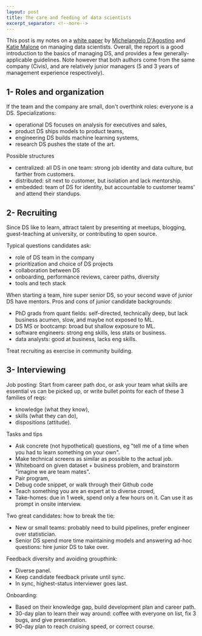 ```yaml
---
layout: post
title: The care and feeding of data scientists
excerpt_separator: <!--more-->
---
```


This post is my notes on a [white paper](https://oreilly-ds-report.s3.amazonaws.com/Care_and_Feeding_of_Data_Scientists.pdf)
by [Michelangelo D'Agostino](https://www.linkedin.com/in/michelangelod/)
and [Katie Malone](https://www.linkedin.com/in/caitlin-malone-46050854/) on managing data scientists.
Overall, the report is a good introduction to the basics of managing DS, and provides a few generally-applicable guidelines.
Note however that both authors come from the same company (Civis), and are relatively junior managers 
(5 and 3 years of management experience respectively).

<!--more-->

## 1- Roles and organization

If the team and the company are small, don't overthink roles: everyone is a DS.
Specializations: 
- operational DS focuses on analysis for executives and sales, 
- product DS ships models to product teams,
- engineering DS builds machine learning systems,
- research DS pushes the state of the art.

Possible structures
- centralized: all DS in one team: strong job identity and data culture, but farther from customers.
- distributed: sit next to customer, but isolation and lack mentorship.
- embedded: team of DS for identity, but accountable to customer teams' and attend their standups.

## 2- Recruiting

Since DS like to learn, attract talent by presenting at meetups, blogging, 
guest-teaching at university, or contributing to open source.

Typical questions candidates ask:
- role of DS team in the company
- prioritization and choice of DS projects
- collaboration between DS
- onboarding, performance reviews, career paths, diversity
- tools and tech stack

When starting a team, hire super senior DS, so your second wave of junior DS have mentors.
Pros and cons of junior candidate backgrounds:
- PhD grads from quant fields: self-directed, technically deep, but lack business acumen, slow, and maybe not exposed to ML.
- DS MS or bootcamp: broad but shallow exposure to ML.
- software engineers: strong eng skills, less stats or business.
- data analysts: good at business, lacks eng skills.

Treat recruiting as exercise in community building.


## 3- Interviewing

Job posting: Start from career path doc, or ask your team what skills are essential vs can be picked up, 
or write bullet points for each of these 3 families of reqs: 
- knowledge (what they know), 
- skills (what they can do), 
- dispositions (attitude).

Tasks and tips
- Ask concrete (not hypothetical) questions, eg "tell me of a time when you had to learn something on your own".
- Make technical screens as similar as possible to the actual job.
- Whiteboard on given dataset + business problem, and brainstorm "imagine we are team mates".
- Pair program, 
- Debug code snippet, or walk through their Github code
- Teach something you are an expert at to diverse crowd,
- Take-homes: due in 1 week, spend only a few hours on it. Can use it as prompt in onsite interview.

Two great candidates: how to break the tie:
- New or small teams: probably need to build pipelines, prefer engineer over statistician.
- Senior DS spend more time maintaining models and answering ad-hoc questions: hire junior DS to take over.

Feedback diversity and avoiding groupthink: 
- Diverse panel.
- Keep candidate feedback private until sync. 
- In sync, highest-status interviewer goes last.

Onboarding:
- Based on their knowledge gap, build development plan and career path.
- 30-day plan to learn their way around: coffee with everyone on list, fix 3 bugs, and give presentation.
- 90-day plan to reach cruising speed, or correct course.

